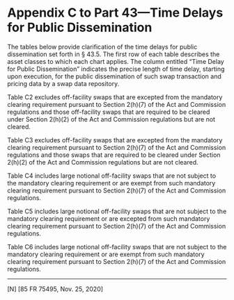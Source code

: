 # Appendix C to Part 43—Time Delays for Public Dissemination


The tables below provide clarification of the time delays for public dissemination set forth in § 43.5. The first row of each table describes the asset classes to which each chart applies. The column entitled “Time Delay for Public Dissemination” indicates the precise length of time delay, starting upon execution, for the public dissemination of such swap transaction and pricing data by a swap data repository.


Table C2 excludes off-facility swaps that are excepted from the mandatory clearing requirement pursuant to Section 2(h)(7) of the Act and Commission regulations and those off-facility swaps that are required to be cleared under Section 2(h)(2) of the Act and Commission regulations but are not cleared.


Table C3 excludes off-facility swaps that are excepted from the mandatory clearing requirement pursuant to Section 2(h)(7) of the Act and Commission regulations and those swaps that are required to be cleared under Section 2(h)(2) of the Act and Commission regulations but are not cleared.


Table C4 includes large notional off-facility swaps that are not subject to the mandatory clearing requirement or are exempt from such mandatory clearing requirement pursuant to Section 2(h)(7) of the Act and Commission regulations.


Table C5 includes large notional off-facility swaps that are not subject to the mandatory clearing requirement or are excepted from such mandatory clearing requirement pursuant to Section 2(h)(7) of the Act and Commission regulations.


Table C6 includes large notional off-facility swaps that are not subject to the mandatory clearing requirement or are exempt from such mandatory clearing requirement pursuant to Section 2(h)(7) of the Act and Commission regulations.



---

[N] [85 FR 75495, Nov. 25, 2020]




